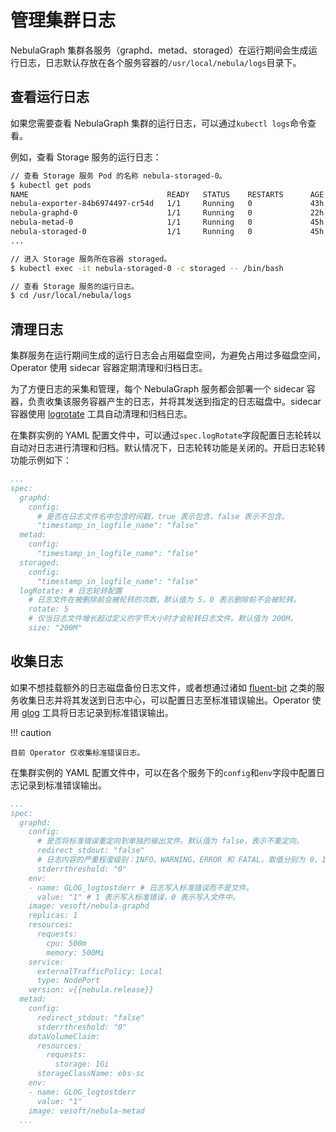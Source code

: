 # 管理集群日志

NebulaGraph 集群各服务（graphd、metad、storaged）在运行期间会生成运行日志，日志默认存放在各个服务容器的`/usr/local/nebula/logs`目录下。

## 查看运行日志

如果您需要查看 NebulaGraph 集群的运行日志，可以通过`kubectl logs`命令查看。

例如，查看 Storage 服务的运行日志：

```bash
// 查看 Storage 服务 Pod 的名称 nebula-storaged-0。
$ kubectl get pods
NAME                               READY   STATUS    RESTARTS      AGE
nebula-exporter-84b6974497-cr54d   1/1     Running   0             43h
nebula-graphd-0                    1/1     Running   0             22h
nebula-metad-0                     1/1     Running   0             45h
nebula-storaged-0                  1/1     Running   0             45h
...

// 进入 Storage 服务所在容器 storaged。
$ kubectl exec -it nebula-storaged-0 -c storaged -- /bin/bash

// 查看 Storage 服务的运行日志。
$ cd /usr/local/nebula/logs
```

## 清理日志

集群服务在运行期间生成的运行日志会占用磁盘空间，为避免占用过多磁盘空间，Operator 使用 sidecar 容器定期清理和归档日志。

为了方便日志的采集和管理，每个 NebulaGraph 服务都会部署一个 sidecar 容器，负责收集该服务容器产生的日志，并将其发送到指定的日志磁盘中。sidecar 容器使用 [logrotate](https://linux.die.net/man/8/logrotate) 工具自动清理和归档日志。

在集群实例的 YAML 配置文件中，可以通过`spec.logRotate`字段配置日志轮转以自动对日志进行清理和归档。默认情况下，日志轮转功能是关闭的。开启日志轮转功能示例如下：

```yaml
...
spec:
  graphd:
    config:
      # 是否在日志文件名中包含时间戳，true 表示包含，false 表示不包含。
      "timestamp_in_logfile_name": "false"
  metad:
    config:
      "timestamp_in_logfile_name": "false"
  storaged:
    config:
      "timestamp_in_logfile_name": "false"
  logRotate: # 日志轮转配置
    # 日志文件在被删除前会被轮转的次数。默认值为 5，0 表示删除前不会被轮转。
    rotate: 5
    # 仅当日志文件增长超过定义的字节大小时才会轮转日志文件。默认值为 200M。
    size: "200M"
```


## 收集日志

如果不想挂载额外的日志磁盘备份日志文件，或者想通过诸如 [fluent-bit](https://fluentbit.io/) 之类的服务收集日志并将其发送到日志中心，可以配置日志至标准错误输出。Operator 使用 [glog](https://github.com/google/glog) 工具将日志记录到标准错误输出。

!!! caution

    目前 Operator 仅收集标准错误日志。

在集群实例的 YAML 配置文件中，可以在各个服务下的`config`和`env`字段中配置日志记录到标准错误输出。


```yaml
...
spec:
  graphd:
    config:
      # 是否将标准错误重定向到单独的输出文件。默认值为 false，表示不重定向。
      redirect_stdout: "false"
      # 日志内容的严重程度级别：INFO、WARNING、ERROR 和 FATAL。取值分别为 0、1、2 和 3。
      stderrthreshold: "0"
    env: 
    - name: GLOG_logtostderr # 日志写入标准错误而不是文件。
      value: "1" # 1 表示写入标准错误，0 表示写入文件中。
    image: vesoft/nebula-graphd
    replicas: 1
    resources:
      requests:
        cpu: 500m
        memory: 500Mi
    service:
      externalTrafficPolicy: Local
      type: NodePort
    version: v{{nebula.release}}
  metad:
    config:
      redirect_stdout: "false"
      stderrthreshold: "0"
    dataVolumeClaim:
      resources:
        requests:
          storage: 1Gi
      storageClassName: ebs-sc
    env:
    - name: GLOG_logtostderr
      value: "1"
    image: vesoft/nebula-metad
  ...
```